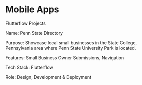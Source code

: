 # Mobile Apps
Flutterflow Projects

Name: Penn State Directory

Purpose: Showcase local small businesses in the State College, Pennsylvania area where Penn State University Park is located.

Features: Small Business Owner Submissions, Navigation

Tech Stack: Flutterflow

Role: Design, Development & Deployment
